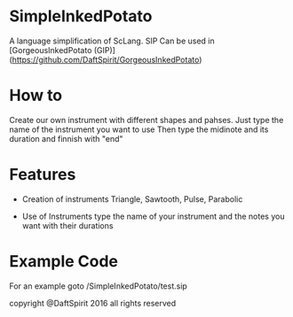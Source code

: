 # SimpleInkedPotato
A language simplification of ScLang.
SIP Can be used in [GorgeousInkedPotato (GIP)] (https://github.com/DaftSpirit/GorgeousInkedPotato)

# How to

Create our own instrument with different shapes and pahses.
Just type the name of the instrument you want to use
Then type the midinote and its duration and finnish with "end"

# Features

* Creation of instruments
Triangle, Sawtooth, Pulse, Parabolic

* Use of Instruments
type the name of your instrument and the notes you want with their durations

# Example Code

For an example goto /SimpleInkedPotato/test.sip

<p> copyright @DaftSpirit 2016 all rights reserved </p>
